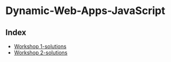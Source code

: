 # Dynamic-Web-Apps-JavaScript

## Index

- [Workshop 1-solutions](./Javascript_IlkkaNolvi/WS1-JavaScript/)
- [Workshop 2-solutions](./Javascript_IlkkaNolvi/WS2-JavaScript/)